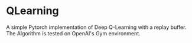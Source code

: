 # QLearning

A simple Pytorch implementation of Deep Q-Learning with a replay buffer.
The Algorithm is tested on OpenAI's Gym environment.
